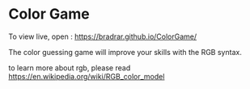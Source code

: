 # Color Game

To view live, open : https://bradrar.github.io/ColorGame/

The color guessing game will improve your skills with the RGB syntax.

to learn more about rgb, please read https://en.wikipedia.org/wiki/RGB_color_model
